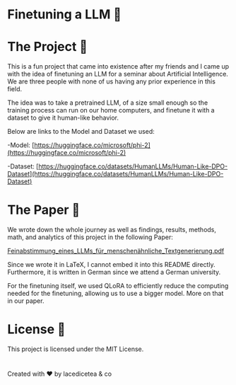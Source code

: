 # Finetuning a LLM 🚀

# The Project 🚀

This is a fun project that came into existence after my friends and I came up with the idea of finetuning an LLM for a seminar about Artificial Intelligence. We are three people with none of us having any prior experience in this field.

The idea was to take a pretrained LLM, of a size small enough so the training process can run on our home computers, and finetune it with a dataset to give it human-like behavior.

Below are links to the Model and Dataset we used:

-Model: [https://huggingface.co/microsoft/phi-2](https://huggingface.co/microsoft/phi-2)

-Dataset: [https://huggingface.co/datasets/HumanLLMs/Human-Like-DPO-Dataset](https://huggingface.co/datasets/HumanLLMs/Human-Like-DPO-Dataset)

# The Paper 📝

We wrote down the whole journey as well as findings, results, methods, math, and analytics of this project in the following Paper:

[Feinabstimmung_eines_LLMs_für_menschenähnliche_Textgenerierung.pdf](https://github.com/lacedicetea/KI-project/edit/main/Feinabstimmung_eines_LLMs_für_menschenähnliche_Textgenerierung.pdf)

Since we wrote it in LaTeX, I cannot embed it into this README directly.
Furthermore, it is written in German since we attend a German university.

For the finetuning itself, we used QLoRA to efficiently reduce the computing needed for the finetuning, allowing us to use a bigger model. More on that in our paper.

# License 📝

This project is licensed under the MIT License.

#

Created with ❤️ by lacedicetea & co
